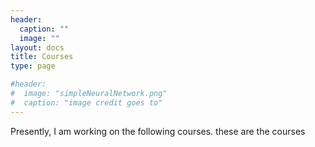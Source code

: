 ```yaml
---
header:
  caption: ""
  image: ""
layout: docs
title: Courses
type: page

#header:
#  image: "simpleNeuralNetwork.png"
#  caption: "image credit goes to"
---
```


Presently, I am working on the following courses.
these are the courses
